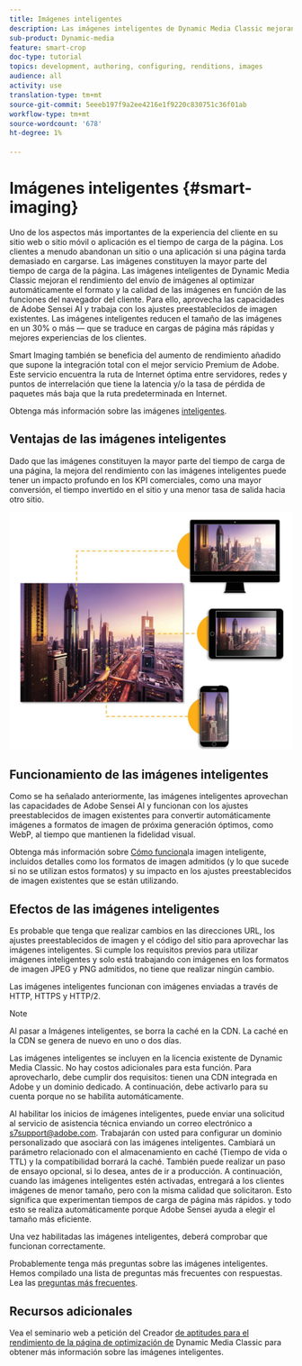 ```yaml
---
title: Imágenes inteligentes
description: Las imágenes inteligentes de Dynamic Media Classic mejoran el rendimiento del envío de imágenes al optimizar automáticamente el formato y la calidad de las imágenes en función de las funciones del navegador del cliente. Para ello, aprovecha las capacidades de Adobe Sensei AI y trabaja con los ajustes preestablecidos de imagen existentes. Obtenga más información sobre las imágenes inteligentes y cómo puede utilizarlas para oferta de mejores experiencias de los clientes mediante cargas de páginas más rápidas.
sub-product: Dynamic-media
feature: smart-crop
doc-type: tutorial
topics: development, authoring, configuring, renditions, images
audience: all
activity: use
translation-type: tm+mt
source-git-commit: 5eeeb197f9a2ee4216e1f9220c830751c36f01ab
workflow-type: tm+mt
source-wordcount: '678'
ht-degree: 1%

---
```



# Imágenes inteligentes {#smart-imaging}

Uno de los aspectos más importantes de la experiencia del cliente en su sitio web o sitio móvil o aplicación es el tiempo de carga de la página. Los clientes a menudo abandonan un sitio o una aplicación si una página tarda demasiado en cargarse. Las imágenes constituyen la mayor parte del tiempo de carga de la página. Las imágenes inteligentes de Dynamic Media Classic mejoran el rendimiento del envío de imágenes al optimizar automáticamente el formato y la calidad de las imágenes en función de las funciones del navegador del cliente. Para ello, aprovecha las capacidades de Adobe Sensei AI y trabaja con los ajustes preestablecidos de imagen existentes. Las imágenes inteligentes reducen el tamaño de las imágenes en un 30% o más — que se traduce en cargas de página más rápidas y mejores experiencias de los clientes.

Smart Imaging también se beneficia del aumento de rendimiento añadido que supone la integración total con el mejor servicio Premium de Adobe. Este servicio encuentra la ruta de Internet óptima entre servidores, redes y puntos de interrelación que tiene la latencia y/o la tasa de pérdida de paquetes más baja que la ruta predeterminada en Internet.

Obtenga más información sobre las imágenes [inteligentes](https://docs.adobe.com/content/help/en/experience-manager-64/assets/dynamic/imaging-faq.html).

## Ventajas de las imágenes inteligentes

Dado que las imágenes constituyen la mayor parte del tiempo de carga de una página, la mejora del rendimiento con las imágenes inteligentes puede tener un impacto profundo en los KPI comerciales, como una mayor conversión, el tiempo invertido en el sitio y una menor tasa de salida hacia otro sitio.

![image](assets/smart-imaging/smart-imaging-1.png)

## Funcionamiento de las imágenes inteligentes

Como se ha señalado anteriormente, las imágenes inteligentes aprovechan las capacidades de Adobe Sensei AI y funcionan con los ajustes preestablecidos de imagen existentes para convertir automáticamente imágenes a formatos de imagen de próxima generación óptimos, como WebP, al tiempo que mantienen la fidelidad visual.

Obtenga más información sobre [Cómo funciona](https://docs.adobe.com/content/help/en/experience-manager-64/assets/dynamic/imaging-faq.html#how-does-smart-imaging-work)la imagen inteligente, incluidos detalles como los formatos de imagen admitidos (y lo que sucede si no se utilizan estos formatos) y su impacto en los ajustes preestablecidos de imagen existentes que se están utilizando.

## Efectos de las imágenes inteligentes

Es probable que tenga que realizar cambios en las direcciones URL, los ajustes preestablecidos de imagen y el código del sitio para aprovechar las imágenes inteligentes. Si cumple los requisitos previos para utilizar imágenes inteligentes y solo está trabajando con imágenes en los formatos de imagen JPEG y PNG admitidos, no tiene que realizar ningún cambio.

Las imágenes inteligentes funcionan con imágenes enviadas a través de HTTP, HTTPS y HTTP/2.

>[!NOTE]
>
>Al pasar a Imágenes inteligentes, se borra la caché en la CDN. La caché en la CDN se genera de nuevo en uno o dos días.

Las imágenes inteligentes se incluyen en la licencia existente de Dynamic Media Classic. No hay costos adicionales para esta función. Para aprovecharlo, debe cumplir dos requisitos: tienen una CDN integrada en Adobe y un dominio dedicado. A continuación, debe activarlo para su cuenta porque no se habilita automáticamente.

Al habilitar los inicios de imágenes inteligentes, puede enviar una solicitud al servicio de asistencia técnica enviando un correo electrónico a [s7support@adobe.com](mailto:s7support@adobe.com). Trabajarán con usted para configurar un dominio personalizado que asociará con las imágenes inteligentes. Cambiará un parámetro relacionado con el almacenamiento en caché (Tiempo de vida o TTL) y la compatibilidad borrará la caché. También puede realizar un paso de ensayo opcional, si lo desea, antes de ir a producción. A continuación, cuando las imágenes inteligentes estén activadas, entregará a los clientes imágenes de menor tamaño, pero con la misma calidad que solicitaron. Esto significa que experimentan tiempos de carga de página más rápidos. y todo esto se realiza automáticamente porque Adobe Sensei ayuda a elegir el tamaño más eficiente.

Una vez habilitadas las imágenes inteligentes, deberá comprobar que funcionan correctamente.

Probablemente tenga más preguntas sobre las imágenes inteligentes. Hemos compilado una lista de preguntas más frecuentes con respuestas. Lea las [preguntas más frecuentes](https://docs.adobe.com/content/help/en/experience-manager-64/assets/dynamic/imaging-faq.html).

## Recursos adicionales

Vea el seminario web a petición del Creador [de aptitudes para el rendimiento de la página de optimización de](https://seminars.adobeconnect.com/pzc1gw0cihpv) Dynamic Media Classic para obtener más información sobre las imágenes inteligentes.
